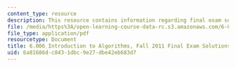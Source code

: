 ```yaml
---
content_type: resource
description: This resource contains information regarding final exam solution.
file: /media/https%3A/open-learning-course-data-rc.s3.amazonaws.com/6-006-introduction-to-algorithms-fall-2011/6a81686dc8431dbc9e27dbe42eb683d7_MIT6_006F11_final_sol.pdf
file_type: application/pdf
resourcetype: Document
title: 6.006 Introduction to Algorithms, Fall 2011 Final Exam Solutions
uid: 6a81686d-c843-1dbc-9e27-dbe42eb683d7
---
```

